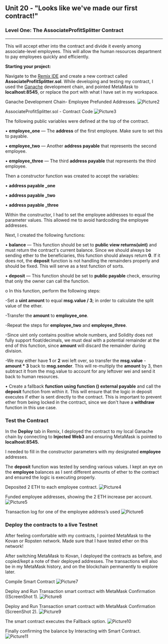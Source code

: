 ## Unit 20 - "Looks like we've made our first contract!" ##  

### Level One: The AssociateProfitSplitter Contract ###
---

This will accept ether into the contract and divide it evenly among associate-level employees. This will allow the human resources department to pay employees quickly and efficiently.

**Starting your project:**

Navigate to the [Remix IDE](https://remix.ethereum.org/) and create a new contract called **AssociateProfitSplitter.sol**.
While developing and testing my contract, I used the [Ganache](https://www.trufflesuite.com/ganache) development chain, and pointed MetaMask to **localhost:8545**, or replace the port with what I have set in my workspace.  

Ganache Development Chain- Employee Prefunded Addresses.
![Picture2](https://user-images.githubusercontent.com/83662813/135871192-b2deeec9-d16e-469f-94a2-45cfda28fc4a.png)

AssociateProfitSplitter.sol - Contract Code
![Picture3](https://user-images.githubusercontent.com/83662813/135871519-875d3cad-9aa0-4946-9efd-b213c2705cf3.png)

The following public variables were defined at the top of the contract.

• **employee_one** — The **address** of the first employee. Make sure to set this to payable.

• **employee_two** — Another **address payable** that represents the second employee.

• **employee_three** — The third **address payable** that represents the third employee.

Then a constructor function was created to accept the variables:

• **address payable _one**

• **address payable _two**

• **address payable _three**

Within the constructor, I had to set the employee addresses to equal the parameter values. This allowed me to avoid hardcoding the employee addresses.

Next, I created the following functions:

•	**balance** — This function should be set to **public view returns(uint)** and must return the contract's current balance. Since we should always be sending ether to the beneficiaries, this function should always return **0**. If it does not, the **deposit** function is not handling the remainders properly and should be fixed. This will serve as a test function of sorts.

•	**deposit** — This function should be set to **public payable** check, ensuring that only the owner can call the function.

  o	In this function, perform the following steps:
  
   -Set a **uint amount** to equal **msg.value / 3**; in order to calculate the split               value of the ether.
     
   -Transfer the **amount** to **employee_one**.
     
   -Repeat the steps for **employee_two** and **employee_three**.
     
   -Since uint only contains positive whole numbers, and Solidity does not                   fully support float/decimals, we must deal with a potential remainder at                 the end of this function, since **amount** will discard the remainder during                 division.
     
   -We may either have **1** or **2** wei left over, so transfer the **msg.value** -         **amount * 3** back to **msg.sender**. This will re-multiply the **amount** by 3,       then subtract it from the msg.value to account for any leftover wei and send it back     to human resources.
   
   •	Create a fallback **function using function () external payable** and call the **deposit** function from within it. This will ensure that the logic in deposit executes if ether is sent directly to the contract. This is important to prevent ether from being locked in the contract, since we don't have a **withdraw** function in this use case.
   
   
### Test the Contract ###

In the **Deploy** tab in Remix, I deployed the contract to my local Ganache chain by connecting to **Injected Web3** and ensuring MetaMask is pointed to **localhost:8545.**

I needed to fill in the constructor parameters with my designated **employee** addresses.

The **deposit** function was tested by sending various values. I kept an eye on the **employee** balances as I sent different amounts of ether to the contract and ensured the logic is executing properly.

Deposited 2 ETH to each employee contract.
![Picture4](https://user-images.githubusercontent.com/83662813/135876257-3968aea8-7c23-4a5f-8d72-7a1eba5d5b21.png)

Funded employee addresses, showing the 2 ETH increase per account.
![Picture5](https://user-images.githubusercontent.com/83662813/135876502-3fc2a241-6707-4631-a954-7e604e62e42a.png)

Transaction log for one of the employee address’s used
![Picture6](https://user-images.githubusercontent.com/83662813/135876705-5aafa6cc-2af4-4df9-988d-3a18a464e28c.png)

### Deploy the contracts to a live Testnet ###

After feeling comfortable with my contracts, I pointed MetaMask to the Kovan or Ropsten network. Made sure that I have tested ether on this network!

After switching MetaMask to Kovan, I deployed the contracts as before, and copied/kept a note of their deployed addresses. The transactions will also be in my MetaMask history, and on the blockchain permanently to explore later.

Compile Smart Contract
![Picture7](https://user-images.githubusercontent.com/83662813/135877074-5c0a22c3-55ad-4974-ab8f-bc732f20a4f9.png)

Deploy and Run Transaction smart contract with MetaMask Confirmation ((ScreenShot 1).
![Picture8](https://user-images.githubusercontent.com/83662813/135877280-b7c3a5fb-02ed-4b75-96ac-bb730cc7de4f.png)

Deploy and Run Transaction smart contract with MetaMask Confirmation (ScreenShot 2).
![Picture9](https://user-images.githubusercontent.com/83662813/135877471-4fb4c8d4-769d-4085-999d-4c888ee8b669.png)

The smart contract executes the Fallback option.
![Picture10](https://user-images.githubusercontent.com/83662813/135877669-f123e935-a6ff-4e7a-a075-de39448d6230.png)

Finally confirming the balance by Interacting with Smart Contract.
![Picture11](https://user-images.githubusercontent.com/83662813/135877860-30b0d89b-ada5-4f9f-93c9-b06aab1666db.png)





